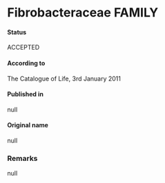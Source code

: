 # Fibrobacteraceae FAMILY

#### Status
ACCEPTED

#### According to
The Catalogue of Life, 3rd January 2011

#### Published in
null

#### Original name
null

### Remarks
null
